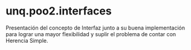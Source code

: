 # unq.poo2.interfaces
Presentación del concepto de Interfaz junto a su buena implementación para lograr una mayor flexibilidad y suplir el problema de contar con Herencia Simple.
